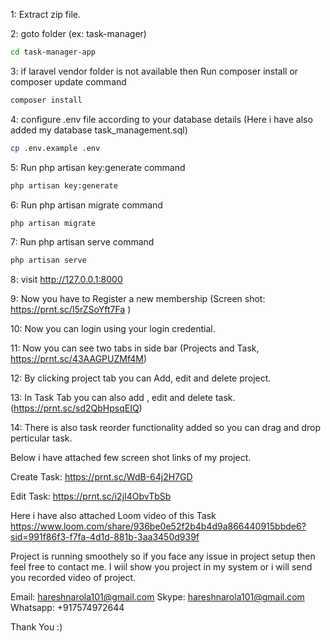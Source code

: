 1: Extract zip file.

2: goto folder (ex: task-manager)
```bash
cd task-manager-app
```

3: if laravel vendor folder is not available then Run composer install or composer update command

```bash
composer install
```
4: configure .env file according to your database details (Here i have also added my database task_management.sql)

```bash
cp .env.example .env
```

5: Run php artisan key:generate command
```bash
php artisan key:generate
```

6: Run php artisan migrate command

```bash
php artisan migrate
```

7: Run php artisan serve command
```bash
php artisan serve
```

8: visit http://127.0.0.1:8000 

9: Now you have to Register a new membership (Screen shot:  https://prnt.sc/I5rZSoYft7Fa )

10: Now you can login using your login credential.

11: Now you can see two tabs in side bar (Projects and Task, https://prnt.sc/43AAGPUZMf4M)

12: By clicking project tab you can Add, edit and delete project.

13: In Task Tab you can also add , edit and delete task. (https://prnt.sc/sd2QbHpsqEIQ)

14: There is also task reorder functionality added so you can drag and drop perticular task.

Below i have attached few screen shot links of my project.

Create Task: https://prnt.sc/WdB-64j2H7GD

Edit Task: https://prnt.sc/i2jI4ObvTbSb

Here i have also attached Loom video of this Task  https://www.loom.com/share/936be0e52f2b4b4d9a866440915bbde6?sid=991f86f3-f7fa-4d1d-881b-3aa3450d939f


Project is running smoothely so if you face any issue in project setup then feel free to contact me. I wiil show you project in my system or i will send you recorded video of project.

Email: hareshnarola101@gmail.com
Skype: hareshnarola101@gmail.com
Whatsapp: +917574972644

Thank You :)
